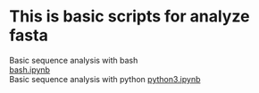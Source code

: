 # This is basic scripts for analyze fasta
Basic sequence analysis with bash   
[bash.ipynb](./bash.ipynb)  
Basic sequence analysis with python
[python3.ipynb](./python3.ipynb)  
